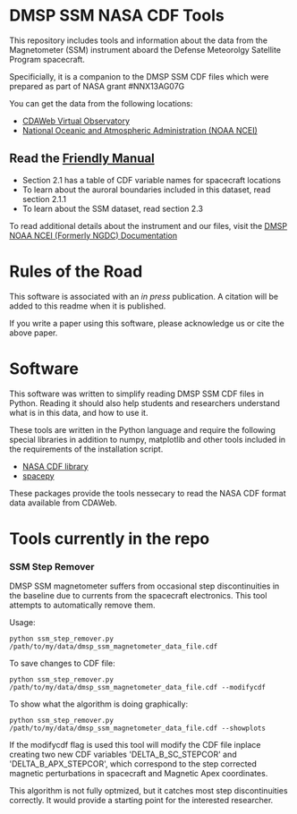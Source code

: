 # DMSP SSM NASA CDF Tools

This repository includes tools and information about the data from the Magnetometer (SSM) instrument 
aboard the Defense Meteorolgy Satellite Program spacecraft.

Specificially, it is a companion to the DMSP SSM CDF files which were prepared as part of NASA grant #NNX13AG07G

You can get the data from the following locations: 

* [CDAWeb Virtual Observatory](http://cdaweb.gsfc.nasa.gov/istp_public/)
* [National Oceanic and Atmospheric Administration (NOAA NCEI)](http://satdat.ngdc.noaa.gov/dmsp/)

## Read the [Friendly Manual](DMSPSpaceWxSSJSSMSSIESATBDandUsersManual_v1_1.pdf)
* Section 2.1 has a table of CDF variable names for spacecraft locations
* To learn about the auroral boundaries included in this dataset, read section 2.1.1
* To learn about the SSM dataset, read section 2.3

To read additional details about the instrument and our files, visit the [DMSP NOAA NCEI (Formerly NGDC) Documentation](http://satdat.ngdc.noaa.gov/dmsp/docs/)

# Rules of the Road
This software is associated with an *in press* publication. A citation will be added to this readme when it is published.

If you write a paper using this software, please acknowledge us or cite the above paper.

# Software

This software was written to simplify reading DMSP SSM CDF files in Python. Reading it should also help students and researchers understand what is in this data, and how to use it.

These tools are written in the Python language and require the following special libraries in addition to numpy, matplotlib and other tools included in the requirements of the installation script.

* [NASA CDF library](http://cdf.gsfc.nasa.gov/html/sw_and_docs.html)
* [spacepy](http://spacepy.lanl.gov/index.shtml)

These packages provide the tools nessecary to read the NASA CDF format data available from CDAWeb.

# Tools currently in the repo

### SSM Step Remover
DMSP SSM magnetometer suffers from occasional step discontinuities in the baseline due to currents from the spacecraft electronics. This tool attempts to automatically remove them.

Usage:
```
python ssm_step_remover.py /path/to/my/data/dmsp_ssm_magnetometer_data_file.cdf
```
To save changes to CDF file:
```
python ssm_step_remover.py /path/to/my/data/dmsp_ssm_magnetometer_data_file.cdf --modifycdf
```
To show what the algorithm is doing graphically:
```
python ssm_step_remover.py /path/to/my/data/dmsp_ssm_magnetometer_data_file.cdf --showplots
```
If the modifycdf flag is used this tool will modify the CDF file inplace creating two new CDF variables
'DELTA_B_SC_STEPCOR' and 'DELTA_B_APX_STEPCOR',
which correspond to the step corrected magnetic perturbations in spacecraft and Magnetic Apex coordinates.

This algorithm is not fully optmized, but it catches most step discontinuities correctly. It would provide a starting point for the interested researcher.
